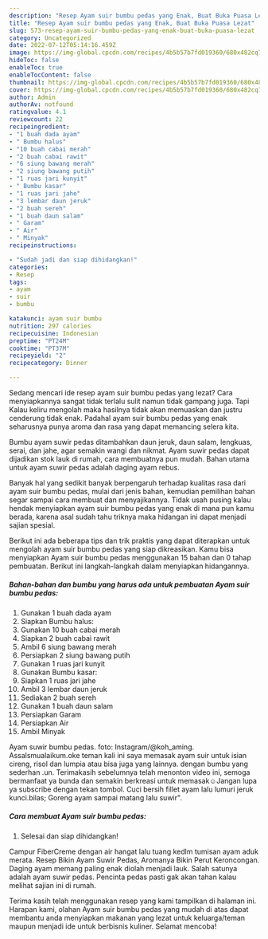 ```yaml
---
description: "Resep Ayam suir bumbu pedas yang Enak, Buat Buka Puasa Lezat"
title: "Resep Ayam suir bumbu pedas yang Enak, Buat Buka Puasa Lezat"
slug: 573-resep-ayam-suir-bumbu-pedas-yang-enak-buat-buka-puasa-lezat
category: Uncategorized
date: 2022-07-12T05:14:16.459Z
image: https://img-global.cpcdn.com/recipes/4b5b57b7fd019360/680x482cq70/ayam-suir-bumbu-pedas-foto-resep-utama.jpg
hideToc: false
enableToc: true
enableTocContent: false
thumbnail: https://img-global.cpcdn.com/recipes/4b5b57b7fd019360/680x482cq70/ayam-suir-bumbu-pedas-foto-resep-utama.jpg
cover: https://img-global.cpcdn.com/recipes/4b5b57b7fd019360/680x482cq70/ayam-suir-bumbu-pedas-foto-resep-utama.jpg
author: Admin
authorAv: notfound
ratingvalue: 4.1
reviewcount: 22
recipeingredient:
- "1 buah dada ayam"
- " Bumbu halus"
- "10 buah cabai merah"
- "2 buah cabai rawit"
- "6 siung bawang merah"
- "2 siung bawang putih"
- "1 ruas jari kunyit"
- " Bumbu kasar"
- "1 ruas jari jahe"
- "3 lembar daun jeruk"
- "2 buah sereh"
- "1 buah daun salam"
- " Garam"
- " Air"
- " Minyak"
recipeinstructions:

- "Sudah jadi dan siap dihidangkan!"
categories:
- Resep
tags:
- ayam
- suir
- bumbu

katakunci: ayam suir bumbu 
nutrition: 297 calories
recipecuisine: Indonesian
preptime: "PT24M"
cooktime: "PT37M"
recipeyield: "2"
recipecategory: Dinner

---
```



Sedang mencari ide resep ayam suir bumbu pedas yang lezat? Cara menyiapkannya sangat tidak terlalu sulit namun tidak gampang juga. Tapi Kalau keliru mengolah maka hasilnya tidak akan memuaskan dan justru cenderung tidak enak. Padahal ayam suir bumbu pedas yang enak seharusnya punya aroma dan rasa yang dapat memancing selera kita.


Bumbu ayam suwir pedas ditambahkan daun jeruk, daun salam, lengkuas, serai, dan jahe, agar semakin wangi dan nikmat. Ayam suwir pedas dapat dijadikan stok lauk di rumah, cara membuatnya pun mudah. Bahan utama untuk ayam suwir pedas adalah daging ayam rebus.

Banyak hal yang sedikit banyak berpengaruh terhadap kualitas rasa dari ayam suir bumbu pedas, mulai dari jenis bahan, kemudian pemilihan bahan segar sampai cara membuat dan menyajikannya. Tidak usah pusing kalau hendak menyiapkan ayam suir bumbu pedas yang enak di mana pun kamu berada, karena asal sudah tahu triknya maka hidangan ini dapat menjadi sajian spesial.


Berikut ini ada beberapa tips dan trik praktis yang dapat diterapkan untuk mengolah ayam suir bumbu pedas yang siap dikreasikan. Kamu bisa menyiapkan Ayam suir bumbu pedas menggunakan 15 bahan dan 0 tahap pembuatan. Berikut ini langkah-langkah dalam menyiapkan hidangannya.

<!--inarticleads1-->

##### Bahan-bahan dan bumbu yang harus ada untuk pembuatan Ayam suir bumbu pedas:

1. Gunakan 1 buah dada ayam
1. Siapkan  Bumbu halus:
1. Gunakan 10 buah cabai merah
1. Siapkan 2 buah cabai rawit
1. Ambil 6 siung bawang merah
1. Persiapkan 2 siung bawang putih
1. Gunakan 1 ruas jari kunyit
1. Gunakan  Bumbu kasar:
1. Siapkan 1 ruas jari jahe
1. Ambil 3 lembar daun jeruk
1. Sediakan 2 buah sereh
1. Gunakan 1 buah daun salam
1. Persiapkan  Garam
1. Persiapkan  Air
1. Ambil  Minyak


Ayam suwir bumbu pedas. foto: Instagram/@koh_aming. Assalsmualaikum.oke teman kali ini saya memasak ayam suir untuk isian cireng, risol dan lumpia atau bisa juga yang lainnya. dengan bumbu yang sederhan .un. Terimakasih sebelumnya telah menonton video ini, semoga bermanfaat ya bunda dan semakin berkreasi untuk memasak☺️Jangan lupa ya subscribe dengan tekan tombol. Cuci bersih fillet ayam lalu lumuri jeruk kunci.bilas; Goreng ayam sampai matang lalu suwir&#34;. 

<!--inarticleads2-->

##### Cara membuat Ayam suir bumbu pedas:


1. Selesai dan siap dihidangkan!

Campur FiberCreme dengan air hangat lalu tuang kedlm tumisan ayam aduk merata. Resep Bikin Ayam Suwir Pedas, Aromanya Bikin Perut Keroncongan. Daging ayam memang paling enak diolah menjadi lauk. Salah satunya adalah ayam suwir pedas. Pencinta pedas pasti gak akan tahan kalau melihat sajian ini di rumah. 

Terima kasih telah menggunakan resep yang kami tampilkan di halaman ini. Harapan kami, olahan Ayam suir bumbu pedas yang mudah di atas dapat membantu anda menyiapkan makanan yang lezat untuk keluarga/teman maupun menjadi ide untuk berbisnis kuliner. Selamat mencoba!
